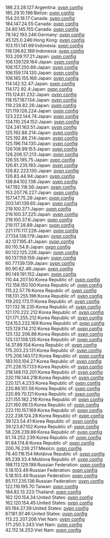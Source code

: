 186.23.28.127:Argentina: [ovpn config](vpn/186_23_28_127.ovpn)  
185.29.10.196:Belize: [ovpn config](vpn/185_29_10_196.ovpn)  
154.20.18.17:Canada: [ovpn config](vpn/154_20_18_17.ovpn)  
184.147.24.55:Canada: [ovpn config](vpn/184_147_24_55.ovpn)  
24.80.145.155:Canada: [ovpn config](vpn/24_80_145_155.ovpn)  
78.142.193.246:Germany: [ovpn config](vpn/78_142_193_246.ovpn)  
45.125.0.246:Hong Kong: [ovpn config](vpn/45_125_0_246.ovpn)  
103.151.141.69:Indonesia: [ovpn config](vpn/103_151_141_69.ovpn)  
118.136.82.189:Indonesia: [ovpn config](vpn/118_136_82_189.ovpn)  
103.209.117.21:Japan: [ovpn config](vpn/103_209_117_21.ovpn)  
106.139.129.164:Japan: [ovpn config](vpn/106_139_129_164.ovpn)  
106.157.250.66:Japan: [ovpn config](vpn/106_157_250_66.ovpn)  
106.159.174.130:Japan: [ovpn config](vpn/106_159_174_130.ovpn)  
106.185.155.166:Japan: [ovpn config](vpn/106_185_155_166.ovpn)  
114.142.52.47:Japan: [ovpn config](vpn/114_142_52_47.ovpn)  
114.172.92.4:Japan: [ovpn config](vpn/114_172_92_4.ovpn)  
115.124.61.232:Japan: [ovpn config](vpn/115_124_61_232.ovpn)  
118.157.167.134:Japan: [ovpn config](vpn/118_157_167_134.ovpn)  
119.238.82.26:Japan: [ovpn config](vpn/119_238_82_26.ovpn)  
121.119.126.224:Japan: [ovpn config](vpn/121_119_126_224.ovpn)  
123.222.144.74:Japan: [ovpn config](vpn/123_222_144_74.ovpn)  
124.110.254.152:Japan: [ovpn config](vpn/124_110_254_152.ovpn)  
124.241.163.51:Japan: [ovpn config](vpn/124_241_163_51.ovpn)  
125.192.88.214:Japan: [ovpn config](vpn/125_192_88_214.ovpn)  
125.192.88.214:Japan: [ovpn config](vpn/125_192_88_214.ovpn)  
125.196.114.135:Japan: [ovpn config](vpn/125_196_114_135.ovpn)  
126.108.99.153:Japan: [ovpn config](vpn/126_108_99_153.ovpn)  
126.206.57.213:Japan: [ovpn config](vpn/126_206_57_213.ovpn)  
126.55.195.75:Japan: [ovpn config](vpn/126_55_195_75.ovpn)  
126.81.235.183:Japan: [ovpn config](vpn/126_81_235_183.ovpn)  
126.82.223.130:Japan: [ovpn config](vpn/126_82_223_130.ovpn)  
126.83.44.94:Japan: [ovpn config](vpn/126_83_44_94.ovpn)  
138.64.102.138:Japan: [ovpn config](vpn/138_64_102_138.ovpn)  
147.192.118.56:Japan: [ovpn config](vpn/147_192_118_56.ovpn)  
153.207.76.227:Japan: [ovpn config](vpn/153_207_76_227.ovpn)  
157.147.75.29:Japan: [ovpn config](vpn/157_147_75_29.ovpn)  
203.141.139.65:Japan: [ovpn config](vpn/203_141_139_65.ovpn)  
219.100.37.1:Japan: [ovpn config](vpn/219_100_37_1.ovpn)  
219.100.37.225:Japan: [ovpn config](vpn/219_100_37_225.ovpn)  
219.100.37.6:Japan: [ovpn config](vpn/219_100_37_6.ovpn)  
219.117.28.89:Japan: [ovpn config](vpn/219_117_28_89.ovpn)  
221.170.117.228:Japan: [ovpn config](vpn/221_170_117_228.ovpn)  
27.134.138.179:Japan: [ovpn config](vpn/27_134_138_179.ovpn)  
42.127.195.41:Japan: [ovpn config](vpn/42_127_195_41.ovpn)  
60.110.54.8:Japan: [ovpn config](vpn/60_110_54_8.ovpn)  
60.122.125.228:Japan: [ovpn config](vpn/60_122_125_228.ovpn)  
60.137.159.159:Japan: [ovpn config](vpn/60_137_159_159.ovpn)  
60.77.139.139:Japan: [ovpn config](vpn/60_77_139_139.ovpn)  
60.90.62.46:Japan: [ovpn config](vpn/60_90_62_46.ovpn)  
90.149.191.152:Japan: [ovpn config](vpn/90_149_191_152.ovpn)  
110.44.207.50:Korea Republic of: [ovpn config](vpn/110_44_207_50.ovpn)  
112.158.150.100:Korea Republic of: [ovpn config](vpn/112_158_150_100.ovpn)  
115.22.57.76:Korea Republic of: [ovpn config](vpn/115_22_57_76.ovpn)  
118.131.255.196:Korea Republic of: [ovpn config](vpn/118_131_255_196.ovpn)  
119.202.173.11:Korea Republic of: [ovpn config](vpn/119_202_173_11.ovpn)  
121.132.16.235:Korea Republic of: [ovpn config](vpn/121_132_16_235.ovpn)  
121.170.222.212:Korea Republic of: [ovpn config](vpn/121_170_222_212.ovpn)  
121.171.255.212:Korea Republic of: [ovpn config](vpn/121_171_255_212.ovpn)  
124.153.232.169:Korea Republic of: [ovpn config](vpn/124_153_232_169.ovpn)  
125.129.114.212:Korea Republic of: [ovpn config](vpn/125_129_114_212.ovpn)  
125.132.206.86:Korea Republic of: [ovpn config](vpn/125_132_206_86.ovpn)  
125.137.108.135:Korea Republic of: [ovpn config](vpn/125_137_108_135.ovpn)  
14.37.89.154:Korea Republic of: [ovpn config](vpn/14_37_89_154.ovpn)  
175.203.23.131:Korea Republic of: [ovpn config](vpn/175_203_23_131.ovpn)  
175.208.140.172:Korea Republic of: [ovpn config](vpn/175_208_140_172.ovpn)  
183.103.104.27:Korea Republic of: [ovpn config](vpn/183_103_104_27.ovpn)  
211.226.157.133:Korea Republic of: [ovpn config](vpn/211_226_157_133.ovpn)  
218.148.113.201:Korea Republic of: [ovpn config](vpn/218_148_113_201.ovpn)  
220.116.144.218:Korea Republic of: [ovpn config](vpn/220_116_144_218.ovpn)  
220.121.4.233:Korea Republic of: [ovpn config](vpn/220_121_4_233.ovpn)  
220.86.101.58:Korea Republic of: [ovpn config](vpn/220_86_101_58.ovpn)  
220.89.70.121:Korea Republic of: [ovpn config](vpn/220_89_70_121.ovpn)  
221.155.182.216:Korea Republic of: [ovpn config](vpn/221_155_182_216.ovpn)  
221.160.99.13:Korea Republic of: [ovpn config](vpn/221_160_99_13.ovpn)  
222.110.157.169:Korea Republic of: [ovpn config](vpn/222_110_157_169.ovpn)  
222.238.124.28:Korea Republic of: [ovpn config](vpn/222_238_124_28.ovpn)  
39.123.54.41:Korea Republic of: [ovpn config](vpn/39_123_54_41.ovpn)  
39.123.87.102:Korea Republic of: [ovpn config](vpn/39_123_87_102.ovpn)  
58.226.239.86:Korea Republic of: [ovpn config](vpn/58_226_239_86.ovpn)  
61.74.252.239:Korea Republic of: [ovpn config](vpn/61_74_252_239.ovpn)  
61.84.174.8:Korea Republic of: [ovpn config](vpn/61_84_174_8.ovpn)  
200.76.239.217:Mexico: [ovpn config](vpn/200_76_239_217.ovpn)  
78.40.116.154:Moldova Republic of: [ovpn config](vpn/78_40_116_154.ovpn)  
85.239.33.4:Moldova Republic of: [ovpn config](vpn/85_239_33_4.ovpn)  
188.113.129.199:Russian Federation: [ovpn config](vpn/188_113_129_199.ovpn)  
5.18.103.49:Russian Federation: [ovpn config](vpn/5_18_103_49.ovpn)  
5.18.103.49:Russian Federation: [ovpn config](vpn/5_18_103_49.ovpn)  
85.117.235.136:Russian Federation: [ovpn config](vpn/85_117_235_136.ovpn)  
122.116.195.70:Taiwan: [ovpn config](vpn/122_116_195_70.ovpn)  
184.82.13.223:Thailand: [ovpn config](vpn/184_82_13_223.ovpn)  
162.120.154.34:United States: [ovpn config](vpn/162_120_154_34.ovpn)  
162.120.154.45:United States: [ovpn config](vpn/162_120_154_45.ovpn)  
65.194.27.39:United States: [ovpn config](vpn/65_194_27_39.ovpn)  
67.161.97.46:United States: [ovpn config](vpn/67_161_97_46.ovpn)  
113.22.207.206:Viet Nam: [ovpn config](vpn/113_22_207_206.ovpn)  
171.250.3.243:Viet Nam: [ovpn config](vpn/171_250_3_243.ovpn)  
42.112.14.253:Viet Nam: [ovpn config](vpn/42_112_14_253.ovpn)  
